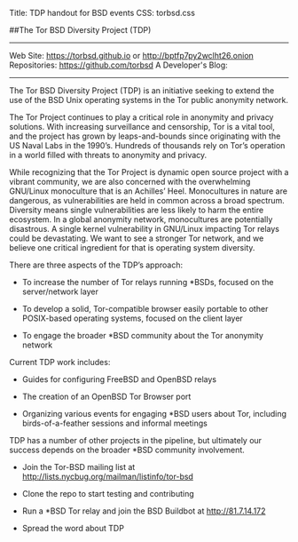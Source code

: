 Title: TDP handout for BSD events
CSS: torbsd.css


##The Tor BSD Diversity Project (TDP)

----

Web Site: https://torbsd.github.io or http://bptfp7py2wclht26.onion
Repositories: https://github.com/torbsd
A Developer's Blog:

-----

The Tor BSD Diversity Project (TDP) is an initiative seeking to extend the use of the BSD Unix operating systems in the Tor public anonymity network.

The Tor Project continues to play a critical role in anonymity and privacy solutions. With increasing surveillance and censorship, Tor is a vital tool, and the project has grown by leaps-and-bounds since originating with the US Naval Labs in the 1990’s. Hundreds of thousands rely on Tor’s operation in a world filled with threats to anonymity and privacy.

While recognizing that the Tor Project is dynamic open source project with a vibrant community, we are also concerned with the overwhelming GNU/Linux monoculture that is an Achilles’ Heel. Monocultures in nature are dangerous, as vulnerabilities are held in common across a broad spectrum. Diversity means single vulnerabilities are less likely to harm the entire ecosystem. In a global anonymity network, monocultures are potentially disastrous. A single kernel vulnerability in GNU/Linux impacting Tor relays could be devastating. We want to see a stronger Tor network, and we believe one critical ingredient for that is operating system diversity.

There are three aspects of the TDP’s approach:

* To increase the number of Tor relays running *BSDs, focused on the server/network layer

* To develop a solid, Tor-compatible browser easily portable to other POSIX-based operating systems, focused on the client layer

* To engage the broader *BSD community about the Tor anonymity network

Current TDP work includes:

* Guides for configuring FreeBSD and OpenBSD relays

* The creation of an OpenBSD Tor Browser port

* Organizing various events for engaging *BSD users about Tor, including birds-of-a-feather sessions and informal meetings

TDP has a number of other projects in the pipeline, but ultimately our success depends on the broader *BSD community involvement.

* Join the Tor-BSD mailing list at http://lists.nycbug.org/mailman/listinfo/tor-bsd

* Clone the repo to start testing and contributing

* Run a *BSD Tor relay and join the BSD Buildbot at http://81.7.14.172

* Spread the word about TDP
